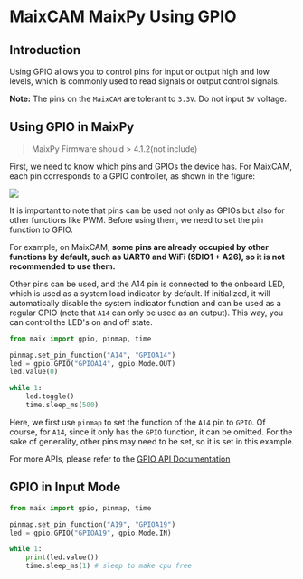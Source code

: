 # MaixCAM MaixPy Using GPIO

## Introduction

Using GPIO allows you to control pins for input or output high and low levels, which is commonly used to read signals or output control signals.

**Note:** The pins on the `MaixCAM` are tolerant to `3.3V`. Do not input `5V` voltage.

## Using GPIO in MaixPy

> MaixPy Firmware should > 4.1.2(not include)

First, we need to know which pins and GPIOs the device has. For MaixCAM, each pin corresponds to a GPIO controller, as shown in the figure:

![](https://wiki.sipeed.com/hardware/zh/lichee/assets/RV_Nano/intro/RV_Nano_3.jpg)

It is important to note that pins can be used not only as GPIOs but also for other functions like PWM. Before using them, we need to set the pin function to GPIO.

For example, on MaixCAM, **some pins are already occupied by other functions by default, such as UART0 and WiFi (SDIO1 + A26), so it is not recommended to use them.**

Other pins can be used, and the A14 pin is connected to the onboard LED, which is used as a system load indicator by default. If initialized, it will automatically disable the system indicator function and can be used as a regular GPIO (note that `A14` can only be used as an output). This way, you can control the LED's on and off state.

```python
from maix import gpio, pinmap, time

pinmap.set_pin_function("A14", "GPIOA14")
led = gpio.GPIO("GPIOA14", gpio.Mode.OUT)
led.value(0)

while 1:
    led.toggle()
    time.sleep_ms(500)
```

Here, we first use `pinmap` to set the function of the `A14` pin to `GPIO`. Of course, for `A14`, since it only has the `GPIO` function, it can be omitted. For the sake of generality, other pins may need to be set, so it is set in this example.

For more APIs, please refer to the [GPIO API Documentation](https://wiki.sipeed.com/maixpy/api/maix/peripheral/gpio.html)

## GPIO in Input Mode

```python
from maix import gpio, pinmap, time

pinmap.set_pin_function("A19", "GPIOA19")
led = gpio.GPIO("GPIOA19", gpio.Mode.IN)

while 1:
    print(led.value())
    time.sleep_ms(1) # sleep to make cpu free
```


